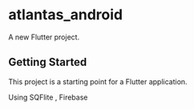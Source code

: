 # atlantas_android

A new Flutter project.

## Getting Started

This project is a starting point for a Flutter application.

Using SQFlite , Firebase
